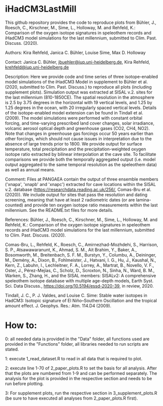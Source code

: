 # iHadCM3LastMill

This github repository provides the code to reproduce plots from Bühler, J., Roesch, C., Kirschner, M., Sime, L., Holloway, M. and Rehfeld, K.: Comparison of the oxygen isotope signatures in speleothem records and iHadCM3 model simulations for the last millennium, submitted to Clim. Past. Discuss. (2020).

Authors:
Kira Rehfeld, Janica C. Bühler, Louise Sime, Max D. Holloway

Contact:  Janica C. Bühler, jbuehler@iup.uni-heidelberg.de, 
          Kira Rehfeld, krehfeld@iup.uni-heidelberg.de

Description:
Here we provide code and time series of three isotope-enabled model simulations of the iHadCM3 Model in supplement to Bühler et al. (2020, submitted to Clim. Past. Discuss.) to reproduce all plots (including supplement plots). Simulation output was extracted at SISAL v.2. sites for the last millennium (810-1850CE). The spatial resolution in the atmosphere is 2.5 by 3.75 degrees in the horizontal with 19 vertical levels, and 1.25 by 1.25 degrees in the ocean, with 20 irregularly spaced vertical levels. Details of the isotope-enabled model extension can be found in Tindall et al. (2009). The model simulations were performed with constant orbital forcing, and time-varying prescribed land cover changes, solar irradiance, volcanic aerosol optical depth and greenhouse gases (CO2, CH4, NO2). Note that changes in greenhouse gas forcings occur 50 years earlier than other forcings, which should not cause issues in interpretation due to the absence of large trends prior to 1800. We provide output for surface temperature, total precipitation and the precipitation-weighted oxygen isotope ratio extracted by bilinear interpolation at the cave site. To facilitate comparisons we provide both the temporally aggregated output (i.e. model output aggregated to the same temporal resolution as the speleothem data) as well as annual means. 

Comment:
Files at PANGAEA contain the output of three ensemble members ('xnapa', 'xnapb' and 'xnapc') extracted for cave locations within the SISAL v.2. database (https://researchdata.reading.ac.uk/256/, Comas-Bru et al. (2020)). We include output for sites that pass the resolution and dating screening, meaning that have at least 2 radiometric dates (or are lamina-counted) and provide ten oxygen isotope ratio measurements within the last millennium. See the README.txt files for more details. 


References:
Bühler, J., Roesch, C., Kirschner, M., Sime, L., Holloway, M. and Rehfeld, K.: Comparison of the oxygen isotope signatures in speleothem records and iHadCM3 model simulations for the last millennium, submitted to Clim. Past. Discuss. (2020).

Comas-Bru, L., Rehfeld, K., Roesch, C., Amirnezhad-Mozhdehi, S., Harrison, S. P., Atsawawaranunt, K., Ahmad, S. M., Ait Brahim, Y., Baker, A., Bosomworth, M., Breitenbach, S. F. M., Burstyn, Y., Columbu, A., Deininger, M., Demény, A., Dixon, B., Fohlmeister, J., Hatvani, I. G., Hu, J., Kaushal, N., Kern, Z., Labuhn, I., Lechleitner, F. A., Lorrey, A., Martrat, B., Novello, V. F., Oster, J., Pérez-Mejías, C., Scholz, D., Scroxton, N., Sinha, N., Ward, B. M., Warken, S., Zhang, H., and the SISAL members: SISALv2: A comprehensive speleothem isotope database with multiple age-depth models, Earth Syst. Sci. Data Discuss., https://doi.org/10.5194/essd-2020-39, in review, 2020. 

Tindall, J. C., P. J. Valdes, and Louise C. Sime: Stable water isotopes in HadCM3: Isotopic signature of El Niño–Southern Oscillation and the tropical amount effect. J. Geophys. Res.: Atm. 114.D4 (2009).

# How to:

0:  all needed data is provided in the "Data" folder, all functions used are provided in the "Functions" folder, all libraries needed to run scripts are stated.
    
1: execute 1_read_dataset.R to read in all data that is required to plot.

2: execute line 1-70 of 2_paper_plots.R to set the basis for all analysis. After that the plots are numbered from 1-9 and can be performed separately. The analysis for the plot is provided in the respective section and needs to be run before plotting. 

3: For supplement plots, run the respective section in 3_supplement_plots.R (be sure to have executed all analyses from 2_paper_plots.R first). 

